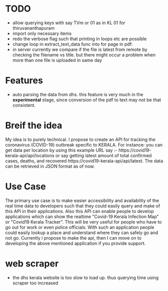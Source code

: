 # TODO
* allow querying keys with say TVm or 01 as in KL 01 for thiruvananthapuram
* import only necessary items
* redo the verbose flag such that printing in loops etc are possible
* change loop in extract_text_data func into for page in pdf:
* in server currently we compare if the file is latest from remote by checking the filename vs title. but there might
    occur a problem when more than one file is uploaded in same day

# Features
* auto parsing the data from dhs. this feature is very much in the **experimental** stage, since conversion of the pdf to text may not be that consistent.

# Breif the idea
My idea is to purely technical. I propose to create an API for tracking the coronavirus (COVID-19) outbreak specific to KERALA. For instance: you can get data per location by using this example URL say :-  https://covid19-kerala-api/api/locations or say getting latest amount of total confirmed cases, deaths, and recovered https://covid19-kerala-api/api/latest. The data can be retrieved in JSON format as of now.

# Use Case
The primary use case is to make easier accessibility and availability of the real time data to developers such that they could easily query and make of this API in their applications. Also this API can enable people to develop applications which can show the realtime "Covid-19 Kerala Infection Map" or "Covid19 Kerala Tracker". This will be very useful for people who have to go out for work or even police officials. With such an application people could easily lookup a place and understand where they can safely go and not go. Currently i propose to make the api, then I can move on to developing the above mentioned application if you provide support.

# web scraper
* the dhs kerala website is too slow to load up. thus querying time using scraper too increased